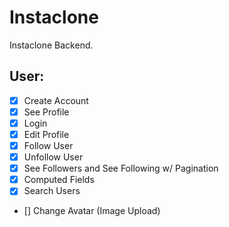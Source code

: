 # Instaclone

Instaclone Backend.

## User:

- [x] Create Account
- [x] See Profile
- [x] Login
- [x] Edit Profile
- [x] Follow User
- [x] Unfollow User
- [x] See Followers and See Following w/ Pagination
- [x] Computed Fields
- [x] Search Users
- [] Change Avatar (Image Upload)
